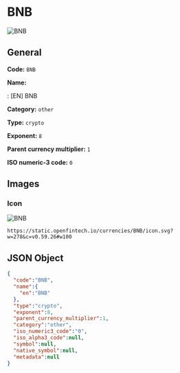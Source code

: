 
# BNB 
![BNB](https://static.openfintech.io/currencies/BNB/icon.svg?w=278&c=v0.59.26#w100)  

## General 
 
**Code:** `BNB` 
 
**Name:** 
 
:	[EN] BNB 
 
**Category:** `other` 
 
**Type:** `crypto` 
 
**Exponent:** `8` 
 
**Parent currency multiplier:** `1` 
 
**ISO numeric-3 code:** `0` 
 

## Images 

### Icon 
 
![BNB](https://static.openfintech.io/currencies/BNB/icon.svg?w=278&c=v0.59.26#w100)  

```
https://static.openfintech.io/currencies/BNB/icon.svg?w=278&c=v0.59.26#w100
```  

## JSON Object 

```json
{
  "code":"BNB",
  "name":{
    "en":"BNB"
  },
  "type":"crypto",
  "exponent":8,
  "parent_currency_multiplier":1,
  "category":"other",
  "iso_numeric3_code":"0",
  "iso_alpha3_code":null,
  "symbol":null,
  "native_symbol":null,
  "metadata":null
}
```  
